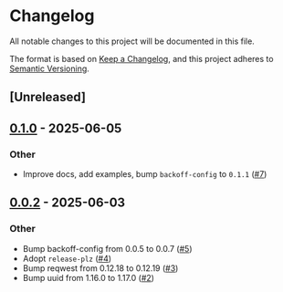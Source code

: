 # Changelog

All notable changes to this project will be documented in this file.

The format is based on [Keep a Changelog](https://keepachangelog.com/en/1.0.0/),
and this project adheres to [Semantic Versioning](https://semver.org/spec/v2.0.0.html).

## [Unreleased]

## [0.1.0](https://github.com/yevtyushkin/id_token_verifier/compare/v0.0.2...v0.0.3) - 2025-06-05

### Other

- Improve docs, add examples, bump `backoff-config` to `0.1.1` ([#7](https://github.com/yevtyushkin/id_token_verifier/pull/7))

## [0.0.2](https://github.com/yevtyushkin/id_token_verifier/compare/v0.0.1...v0.0.2) - 2025-06-03

### Other

- Bump backoff-config from 0.0.5 to 0.0.7 ([#5](https://github.com/yevtyushkin/id_token_verifier/pull/5))
- Adopt `release-plz` ([#4](https://github.com/yevtyushkin/id_token_verifier/pull/4))
- Bump reqwest from 0.12.18 to 0.12.19 ([#3](https://github.com/yevtyushkin/id_token_verifier/pull/3))
- Bump uuid from 1.16.0 to 1.17.0 ([#2](https://github.com/yevtyushkin/id_token_verifier/pull/2))
